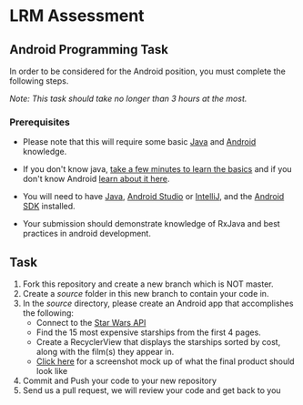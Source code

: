 # LRM Assessment

## Android Programming Task

In order to be considered for the Android position, you must complete the following steps. 

*Note: This task should take no longer than 3 hours at the most.*



### Prerequisites

- Please note that this will require some basic [Java](http://heather.cs.ucdavis.edu/~matloff/Java/JavaIntro.html) and [Android](http://d.android.com) knowledge. 

- If you don't know java, [take a few minutes to learn the basics](http://mobile.tutsplus.com/series/learn-java-android-development/) and if you don't know Android [learn about it here](http://d.android.com/resources/index.html).  

- You will need to have [Java](http://www.java.com/en/download/), [Android Studio](http://developer.android.com/sdk/installing/studio.html) or [IntelliJ](http://www.jetbrains.com/idea/download/), and the [Android SDK](http://d.android.com/sdk/index.html) installed.

- Your submission should demonstrate knowledge of RxJava and best practices in android development.

## Task

1. Fork this repository and create a new branch which is NOT master.
2. Create a *source* folder in this new branch to contain your code in. 
3. In the *source* directory, please create an Android app that accomplishes the following:
	- Connect to the [Star Wars API](https://swapi.co/)
	- Find the 15 most expensive starships from the first 4 pages. 
	- Create a RecyclerView that displays the starships sorted by cost, along with the film(s) they appear in. 
	- [Click here](example.jpg) for a screenshot mock up of what the final product should look like
4. Commit and Push your code to your new repository
5. Send us a pull request, we will review your code and get back to you
